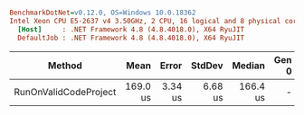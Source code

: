 ``` ini

BenchmarkDotNet=v0.12.0, OS=Windows 10.0.18362
Intel Xeon CPU E5-2637 v4 3.50GHz, 2 CPU, 16 logical and 8 physical cores
  [Host]     : .NET Framework 4.8 (4.8.4018.0), X64 RyuJIT
  DefaultJob : .NET Framework 4.8 (4.8.4018.0), X64 RyuJIT


```
|                Method |     Mean |   Error |  StdDev |   Median | Gen 0 | Gen 1 | Gen 2 | Allocated |
|---------------------- |---------:|--------:|--------:|---------:|------:|------:|------:|----------:|
| RunOnValidCodeProject | 169.0 us | 3.34 us | 6.68 us | 166.4 us |     - |     - |     - |         - |
